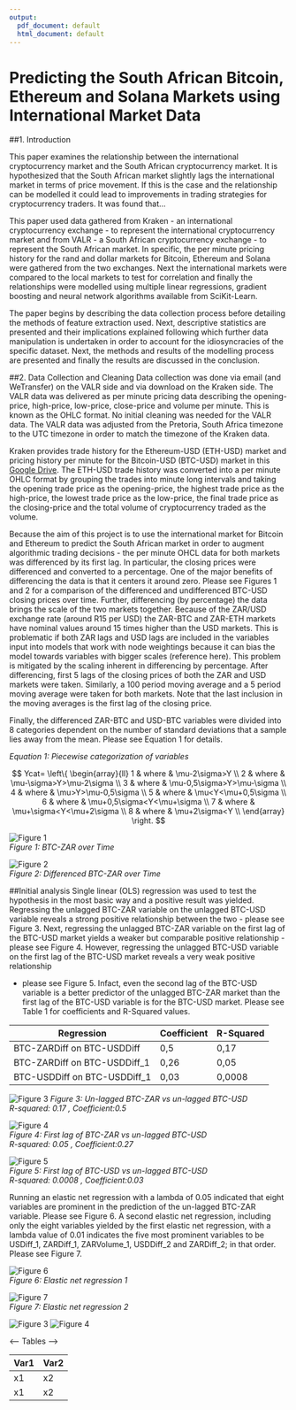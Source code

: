 ```yaml
---
output:
  pdf_document: default
  html_document: default
---
```

# Predicting the South African Bitcoin, Ethereum and Solana Markets using International Market Data

##1. Introduction

This paper examines the relationship between the international cryptocurrency market and the South African cryptocurrency market.
It is hypothesized that the South African market slightly lags the international market in terms of price movement. 
If this is the case and the relationship can be modelled it could lead to improvements in trading strategies for cryptocurrency traders.
It was found that...

This paper used data gathered from Kraken - an international cryptocurrency exchange - to represent the international cryptocurrency market 
and from VALR - a South African cryptocurrency exchange - to represent the South African market. In specific, the per minute pricing history
for the rand and dollar markets for Bitcoin, Ethereum and Solana were gathered from the two exchanges. Next the international markets were 
compared to the local markets to test for correlation and finally the relationships were modelled using multiple linear regressions, gradient 
boosting and neural network algorithms available from SciKit-Learn. 

The paper begins by describing the data collection process before detailing the methods of feature extraction used. 
Next, descriptive statistics are presented and their implications explained following which further data manipulation is undertaken 
in order to account for the idiosyncracies of the specific dataset. Next, the methods and results of the modelling process are presented and
finally the results are discussed in the conclusion.

##2. Data Collection and Cleaning
Data collection was done via email (and WeTransfer) on the VALR side and via download on the Kraken side. The VALR data was delivered as per minute pricing data describing the opening-price, high-price, low-price, close-price and volume per minute. This is known as the OHLC format. 
No initial cleaning was needed for the VALR data. The VALR data was adjusted from the Pretoria, South Africa timezone to the UTC timezone in order to match the timezone of the Kraken data. 

Kraken provides trade history for the Ethereum-USD (ETH-USD) market and pricing history per minute for the Bitcoin-USD (BTC-USD) market in this [Google Drive](https://drive.google.com/drive/folders/1jI3mZvrPbInNAEaIOoMbWvFfgRDZ44TT "Kraken Historical Data Google Drive").
The ETH-USD trade history was converted into a per minute OHLC format by grouping the trades into minute long intervals and taking the opening trade price as the opening-price, the highest trade price as the high-price, the lowest trade price as the low-price, the final trade price as the closing-price
and the total volume of cryptocurrency traded as the volume. 

Because the aim of this project is to use the international market for Bitcoin and Ethereum to predict the South African market in order to augment algorithmic trading decisions - 
the per minute OHCL data for both markets was differenced by its first lag. In particular, the closing prices were differenced and converted to a percentage. 
One of the major benefits of differencing the data is that it centers it around zero. Please see Figures 1 and 2 for a comparison of the differenced and undifferenced 
BTC-USD closing prices over time. Further, differencing (by percentage) the data brings the scale of the two markets together. Because of the ZAR/USD exchange rate (around R15 per USD) the ZAR-BTC and ZAR-ETH markets have nominal values around 15 times higher than the USD markets.
This is problematic if both ZAR lags and USD lags are included in the variables input into models that work with node weightings because it can bias the model towards variables with bigger scales (reference here). This problem is mitigated by the scaling inherent in differencing by percentage.
After differencing, first 5 lags of the closing prices of both the ZAR and USD markets were taken. Similarly, a 100 period moving average and a 5 period moving average were taken for both markets. Note that the last inclusion in the moving averages is the first lag of the closing price.

Finally, the differenced ZAR-BTC and USD-BTC variables were divided into 8 categories dependent on the number of standard deviations that a sample lies away from the mean. Please see Equation 1 for details.

*Equation 1: Piecewise categorization of variables*

$$ Ycat=   \left\{
\begin{array}{ll}
      1 & where & \mu-2\sigma>Y \\
      2 & where & \mu-\sigma>Y>\mu-2\sigma \\
      3 & where & \mu-0,5\sigma>Y>\mu-\sigma \\
      4 & where & \mu>Y>\mu-0,5\sigma \\
      5 & where & \mu<Y<\mu+0,5\sigma \\
      6 & where & \mu+0,5\sigma<Y<\mu+\sigma \\
      7 & where & \mu+\sigma<Y<\mu+2\sigma \\
      8 & where & \mu+2\sigma<Y \\
\end{array} 
\right.  
$$



![Figure 1](/Users/pablo/Desktop/Masters/Data_Science/19119461_Data_Science_Project/Images/BTC_ZAR_vs_time.png)  
*Figure 1: BTC-ZAR over Time*

![Figure 2](/Users/pablo/Desktop/Masters/Data_Science/19119461_Data_Science_Project/Images/BTC_ZAR_Diff_vs_time.png)  
*Figure 2: Differenced BTC-ZAR over Time*  

##Initial analysis
Single linear (OLS) regression was used to test the hypothesis in the most basic way and a positive result was yielded. Regressing the unlagged BTC-ZAR variable on the unlagged BTC-USD variable reveals a strong positive relationship between the two - please see Figure 3.
Next, regressing the unlagged BTC-ZAR variable on the  first lag of the BTC-USD market yields a weaker but comparable positive relationship - please see Figure 4. However, regressing the unlagged BTC-USD variable on the first lag of the BTC-USD market reveals a very weak positive relationship
- please see Figure 5. Infact, even the second lag of the BTC-USD variable is a better predictor of the unlagged BTC-ZAR market than the first lag of the BTC-USD variable is for the BTC-USD market. Please see Table 1 for coefficients and R-Squared values. 

|Regression|Coefficient|R-Squared|
|----------|-----------|---------|
|BTC-ZARDiff on BTC-USDDiff| 0,5 |0,17|
|BTC-ZARDiff on BTC-USDDiff_1|0,26|0,05|
|BTC-USDDiff on BTC-USDDiff_1|0,03|0,0008|

![Figure 3](/Users/pablo/Desktop/Masters/Data_Science/19119461_Data_Science_Project/Images/Scatter_ZAR_vs_USD.png)
*Figure 3: Un-lagged BTC-ZAR vs un-lagged BTC-USD*  
*R-squared: 0.17  , Coefficient:0.5*

![Figure 4](/Users/pablo/Desktop/Masters/Data_Science/19119461_Data_Science_Project/Images/Scatter_ZAR_vs_USD_1.png)  
*Figure 4: First lag of BTC-ZAR vs un-lagged BTC-USD*  
*R-squared: 0.05  , Coefficient:0.27*

![Figure 5](/Users/pablo/Desktop/Masters/Data_Science/19119461_Data_Science_Project/Images/Scatter_USD_vs_USD_1.png)  
*Figure 5: First lag of BTC-USD vs un-lagged BTC-USD*  
*R-squared: 0.0008  , Coefficient:0.03*

Running an elastic net regression with a lambda of 0.05 indicated that eight variables are prominent in the prediction of the un-lagged BTC-ZAR variable. Please see Figure 6. 
A second elastic net regression, including only the eight variables yielded by the first elastic net regression, with a lambda value of 0.01 indicates the five most prominent variables to be 
USDiff_1, ZARDiff_1, ZARVolume_1, USDDiff_2 and ZARDiff_2; in that order. Please see Figure 7.

![Figure 6](/Users/pablo/Desktop/Masters/Data_Science/19119461_Data_Science_Project/Images/ElsaticGrid_1.png)  
*Figure 6: Elastic net regression 1*  

![Figure 7](/Users/pablo/Desktop/Masters/Data_Science/19119461_Data_Science_Project/Images/ElsaticGrid_2.png)  
*Figure 7: Elastic net regression 2*  








<!-- Images -->

![Figure 3](/Users/pablo/Desktop/Masters/Data_Science/19119461_Data_Science_Project/Images/HMap_ZAR_vs_USD_1.png)
![Figure 4](/Users/pablo/Desktop/Masters/Data_Science/19119461_Data_Science_Project/Images/HMap_USD_vs_USD_1.png)


<-- Tables -->

|Var1|Var2|
|----|----|
|x1  | x2 |
|x1  | x2 |



